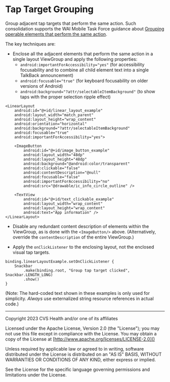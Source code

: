# Tap Target Grouping
Group adjacent tap targets that perform the same action. Such consolidation supports the WAI Mobile Task Force guidance about [Grouping operable elements that perform the same action](https://w3c.github.io/Mobile-A11y-TF-Note/#grouping-operable-elements-that-perform-the-same-action).

The key techniques are:

* Enclose all the adjacent elements that perform the same action in a single layout ViewGroup and apply the following properties:
    * `android:importantForAccessibility="yes"` (for accessibility focusability and to combine all child element text into a single TalkBack announcement)
    * `android:focusable="true"` (for keyboard focusability on older versions of Android)
    * `android:background="?attr/selectableItemBackground"` (to show taps with the proper selection ripple effect)

```
<LinearLayout
    android:id="@+id/linear_layout_example"
    android:layout_width="match_parent"
    android:layout_height="wrap_content"
    android:orientation="horizontal"
    android:background="?attr/selectableItemBackground"
    android:focusable="true"
    android:importantForAccessibility="yes">

    <ImageButton
        android:id="@+id/image_button_example"
        android:layout_width="48dp"
        android:layout_height="48dp"
        android:background="@android:color/transparent"
        android:clickable="false"
        android:contentDescription="@null"
        android:focusable="false"
        android:importantForAccessibility="no"
        android:src="@drawable/ic_info_circle_outline" />

    <TextView
        android:id="@+id/text_clickable_example"
        android:layout_width="wrap_content"
        android:layout_height="wrap_content"
        android:text="App information" />
</LinearLayout>
```
* Disable any redundant content description of elements within the ViewGroup, as is done with the `<ImageButton/>` above.  (Alternatively, override the `contentDescription` of the entire ViewGroup.)

* Apply the `onClickListener` to the enclosing layout, not the enclosed visual tap targets.

```
binding.linearLayoutExample.setOnClickListener {
    Snackbar
        .make(binding.root, "Group tap target clicked", Snackbar.LENGTH_LONG)
        .show()
}
```

(Note: The hard-coded text shown in these examples is only used for simplicity. _Always_ use externalized string resource references in actual code.)

----

Copyright 2023 CVS Health and/or one of its affiliates
   
Licensed under the Apache License, Version 2.0 (the "License");
you may not use this file except in compliance with the License.
You may obtain a copy of the License at
[http://www.apache.org/licenses/LICENSE-2.0]()
       
Unless required by applicable law or agreed to in writing, software
distributed under the License is distributed on an "AS IS" BASIS,
WITHOUT WARRANTIES OR CONDITIONS OF ANY KIND, either express or implied.
   
See the License for the specific language governing permissions and
limitations under the License.